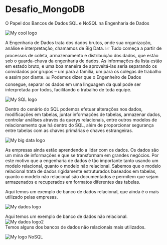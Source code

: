 # Desafio_MongoDB
O Papel dos Bancos de Dados SQL e NoSQL na Engenharia de Dados


<img src="https://encrypted-tbn0.gstatic.com/images?q=tbn:ANd9GcQoY3OqjuyG9jANPybp5ipXXAV6R7xgWHee-sUexW2mc6leUvnsRDkG8Z77N4vKBQ2xxl4&usqp=CAU" alt="My cool logo"/>

A Engenharia de Dados trata dos dados brutos, onde sua organização, análise e interpretação, chamamos de Big Data. 📈
Tudo começa a partir de processos de coleta, armazenamento e distribuição dos dados, que estão sob o guarda-chuva da engenharia de dados.
As informações da lista estão em estado bruto, e uma boa maneira de aproveitá-las seria separando os convidados por grupos – um para a família, um para os colegas de trabalho e assim por diante. 📊
Podemos dizer que o Engenheiro de Dados consegue, separar os dados em uma linguagem da qual pode ser interpretada por todos, facilitando o trabalho de toda equipe. 

<img src='https://arquivo.devmedia.com.br/artigos/destaques/guia/SQL.png' alt='My SQL logo'/>

Dentro do cenário do SQL podemos efetuar alterações nos dados, modificações em tabelas, juntar informações de tabelas, armazenar dados, controlar análises através da querys relacionais, entre outros modelos de relacionamento que há dentro do SQL, além de proporcionar segurança entre tabelas com as chaves primárias e chaves estrangeiras. 

<img src='https://fia.com.br/wp-content/uploads/2019/01/engenharia-de-dados-o-que-e-big-data.jpg' alt='My big data logo'/>

As empresas ainda estão aprendendo a lidar com os dados. Os dados são um mina de informações e que se transformam em grandes negócios. 
Por este motivo que a engenharia de dados é tão importante tanto usando um modelo relacional, quanto o modelo não relacional. 
Sabemos que o modelo relacional trata de dados rigidamente estruturados baseados em tabelas, quanto o modelo não relacional são documentados e permitem que sejam armazenados e recuperados em formatos diferentes das tabelas. 

Aqui temos um exemplo de banco de dados relacional, que ainda é o mais utilizado pelas empresas. 

<img src='https://edisciplinas.usp.br/pluginfile.php/4173796/mod_lesson/page_contents/16239/ESTRUTURA%20BANCO%20RELACIONAL.JPG' alt='My dados logo'/>
                                                                                                                                     
Aqui temos um exemplo de banco de dados não relacional.
                                                                                                                                                                         <img src='https://encrypted-tbn0.gstatic.com/images?q=tbn:ANd9GcRUMhOx52L91a2__-uccnYa2Jk_Pbk_hSqKNw&usqp=CAU' alt='My dados logo2'/>                                                                                             
Temos alguns dos bancos de dados não relacionais mais utilizados. 

<img src='https://miro.medium.com/max/640/0*bvHfMwYpB6E572a7.jpg' alt='My logo NoSQL'/>
